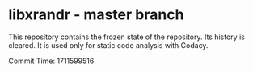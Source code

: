 # libxrandr - master branch

This repository contains the frozen state of the repository.
Its history is cleared. It is used only for static code
analysis with Codacy.

Commit Time: 1711599516